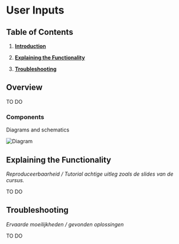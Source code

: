 # User Inputs

## Table of Contents

1. **[Introduction](#introduction)**

2. **[Explaining the Functionality](#explaining-the-functionality)**

3. **[Troubleshooting](#troubleshooting)**


## Overview

TO DO

### Components

Diagrams and schematics

![Diagram](./diagram.svg)


## Explaining the Functionality

*Reproduceerbaarheid / Tutorial achtige uitleg zoals de slides van de cursus.*

TO DO



## Troubleshooting

*Ervaarde moeilijkheden / gevonden oplossingen*

TO DO
